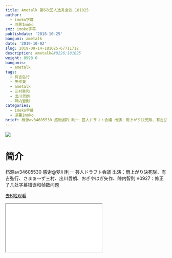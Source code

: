 ```yaml
---
title: Ametalk 第6次艺人选秀会议 181025
author:
  - imoko字幕
  - 凉薯Imoko
zmz: imoko字幕
publishdate: '2018-10-25'
bangumi: ametalk
date: '2019-10-02'
slug: 2019-09-14-181025-67711712
description: ametalk&#8226;181025
weight: 8998.0
bangumis:
  - ametalk
tags:
  - 有吉弘行
  - 矢作兼
  - ametalk
  - 三村胜和
  - 出川哲朗
  - 陣内智則
categories:
  - imoko字幕
  - 凉薯Imoko
brief: 档源av34605530 感谢@梦川利一 芸人ドラフト会議 出演：雨上がり決死隊、有吉弘行、さまぁ～ず三村、出川哲朗、おぎやはぎ矢作、陣内智則 ※0927：修正了几处字幕错误和帧数问题
---
```

![](https://raw.githubusercontent.com/tcgriffith/owaraisite/master/static/tmpimg/91a8a29e523b2d02cc1c71bdbc157afeb2fffc1e.jpg.480.jpg)
# 简介  
档源av34605530 感谢@梦川利一
芸人ドラフト会議
出演：雨上がり決死隊、有吉弘行、さまぁ～ず三村、出川哲朗、おぎやはぎ矢作、陣内智則
※0927：修正了几处字幕错误和帧数问题  

[去B站观看](https://www.bilibili.com/video/av67711712/)
<div class ="resp-container"><iframe class="testiframe" src="//player.bilibili.com/player.html?aid=67711712"", scrolling="no", allowfullscreen="true" > </iframe></div> 
